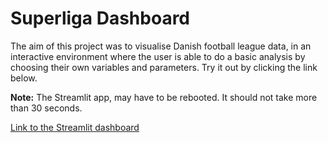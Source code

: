 # Superliga Dashboard

The aim of this project was to visualise Danish football league data, in an interactive environment where the user is able to do a basic analysis by choosing their own variables and parameters. Try it out by clicking the link below.

**Note:** The Streamlit app, may have to be rebooted. It should not take more than 30 seconds.

[Link to the Streamlit dashboard](https://danish-football-league.streamlit.app/)
